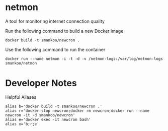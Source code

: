 # netmon
A tool for monitoring internet connection quality

Run the following command to build a new Docker image

    docker build -t smankoo/newcron .

Use the following command to run the container

    docker run --name netmon -i -t -d -v /netmon-logs:/var/log/netmon-logs smankoo/netmon



  # Developer Notes

  Helpful Aliases

    alias b='docker build -t smankoo/newcron .'
    alias r='docker stop newcron;docker rm newcron;docker run --name newcron -it -d smankoo/newcron'
    alias e='docker exec -it newcron bash'
    alias x='b;r;e'
